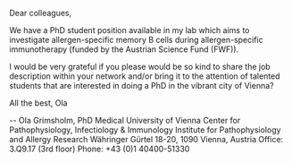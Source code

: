 Dear colleagues,

We have a PhD student position available in my lab which aims to
investigate allergen-specific memory B cells during allergen-specific
immunotherapy (funded by the Austrian Science Fund (FWF)).

I would be very grateful if you please would be so kind to share the job
description within your network and/or bring it to the attention of
talented students that are interested in doing a PhD in the vibrant city
of Vienna?

All the best,
Ola

--
Ola Grimsholm, PhD
Medical University of Vienna
Center for Pathophysiology, Infectiology & Immunology
Institute for Pathophysiology and Allergy Research
Währinger Gürtel 18-20, 1090 Vienna, Austria
Office: 3.Q9.17 (3rd floor)
Phone: +43 (0)1 40400-51330
